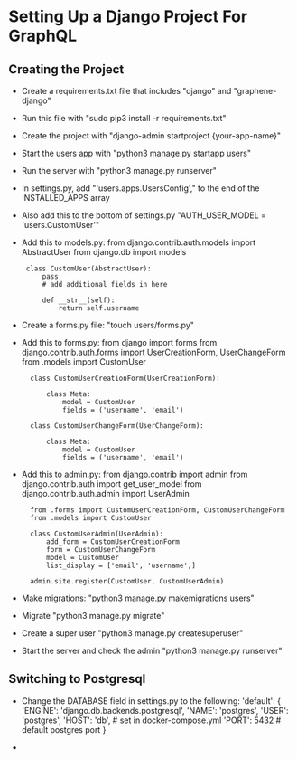# Setting Up a Django Project For GraphQL

## Creating the Project
 - Create a requirements.txt file that includes "django" and "graphene-django"
 - Run this file with "sudo pip3 install -r requirements.txt"
 - Create the project with "django-admin startproject {your-app-name}"
 - Start the users app with "python3 manage.py startapp users"
 - Run the server with "python3 manage.py runserver"
 - In settings.py, add "'users.apps.UsersConfig'," to the end of the INSTALLED_APPS array
 - Also add this to the bottom of settings.py "AUTH_USER_MODEL = 'users.CustomUser'"
 - Add this to models.py:
        from django.contrib.auth.models import AbstractUser
        from django.db import models

        class CustomUser(AbstractUser):
            pass
            # add additional fields in here

            def __str__(self):
                return self.username

- Create a forms.py file: "touch users/forms.py"
- Add this to forms.py:
        from django import forms
        from django.contrib.auth.forms import UserCreationForm, UserChangeForm
        from .models import CustomUser

        class CustomUserCreationForm(UserCreationForm):

            class Meta:
                model = CustomUser
                fields = ('username', 'email')

        class CustomUserChangeForm(UserChangeForm):

            class Meta:
                model = CustomUser
                fields = ('username', 'email')

- Add this to admin.py:
        from django.contrib import admin
        from django.contrib.auth import get_user_model
        from django.contrib.auth.admin import UserAdmin

        from .forms import CustomUserCreationForm, CustomUserChangeForm
        from .models import CustomUser

        class CustomUserAdmin(UserAdmin):
            add_form = CustomUserCreationForm
            form = CustomUserChangeForm
            model = CustomUser
            list_display = ['email', 'username',]

        admin.site.register(CustomUser, CustomUserAdmin)

- Make migrations: "python3 manage.py makemigrations users"
- Migrate "python3 manage.py migrate"
- Create a super user "python3 manage.py createsuperuser"
- Start the server and check the admin "python3 manage.py runserver"


## Switching to Postgresql
- Change the DATABASE field in settings.py to the following:
        'default': {
                'ENGINE': 'django.db.backends.postgresql',
                'NAME': 'postgres',
                'USER': 'postgres',
                'HOST': 'db', # set in docker-compose.yml
                'PORT': 5432 # default postgres port
            }

- 